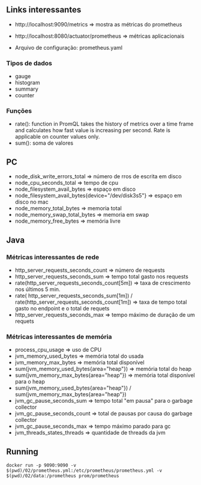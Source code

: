 ## Links interessantes

- http://localhost:9090/metrics => mostra as métricas do prometheus
- http://localhost:8080/actuator/prometheus => métricas aplicacionais

- Arquivo de configuração: prometheus.yaml



### Tipos de dados

- gauge
- histogram
- summary
- counter

### Funções
- rate():  function in PromQL takes the history of metrics over a time frame and calculates how fast value is increasing per second. Rate is applicable on counter values only.
- sum(): soma de valores


## PC
- node_disk_write_errors_total => número de rros de escrita em disco
- node_cpu_seconds_total => tempo de cpu
- node_filesystem_avail_bytes => espaço em disco
- node_filesystem_avail_bytes{device="/dev/disk3s5"} => espaço em disco no mac
- node_memory_total_bytes => memoria total
- node_memory_swap_total_bytes => memoria em swap
- node_memory_free_bytes => memória livre

## Java
### Métricas interessantes de rede
- http_server_requests_seconds_count => número de requests 
- http_server_requests_seconds_sum => tempo total gasto nos requests 
- rate(http_server_requests_seconds_count[5m]) => taxa de crescimento nos últimos 5 min.
- rate( http_server_requests_seconds_sum[1m]) / rate(http_server_requests_seconds_count[1m]) => taxa de tempo total gasto no endpoint e o total de requets
- http_server_requests_seconds_max => tempo máximo de duração de um requets


### Métricas interessantes de memória
- process_cpu_usage => uso de CPU
- jvm_memory_used_bytes => memória total do usada
- jvm_memory_max_bytes => memória total disponível
- sum(jvm_memory_used_bytes{area="heap"}) => memória total do heap
- sum(jvm_memory_max_bytes{area="heap"}) => memória total disponível para o heap
- sum(jvm_memory_used_bytes{area="heap"}) / sum(jvm_memory_max_bytes{area="heap"})
- jvm_gc_pause_seconds_sum => tempo total "em pausa" para o garbage collector
- jvm_gc_pause_seconds_count => total de pausas por causa do garbage collector
- jvm_gc_pause_seconds_max => tempo máximo parado para gc
- jvm_threads_states_threads => quantidade de threads da jvm

## Running
```
docker run -p 9090:9090 -v $(pwd)/02/prometheus.yml:/etc/prometheus/prometheus.yml -v $(pwd)/02/data:/prometheus prom/prometheus
```
